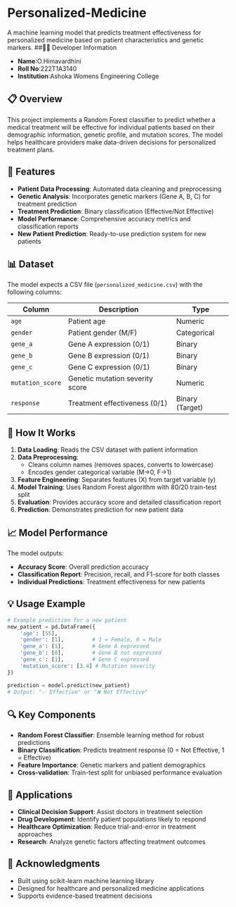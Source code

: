 # Personalized-Medicine
A machine learning model that predicts treatment effectiveness for personalized medicine based on patient characteristics and genetic markers.
 ##👨‍💻 Developer Information
 - **Name**:O.Himavardhini
 - **Roll No**:222T1A3140
 - **Institution**:Ashoka Womens Engineering College
## 📋 Overview

This project implements a Random Forest classifier to predict whether a medical treatment will be effective for individual patients based on their demographic information, genetic profile, and mutation scores. The model helps healthcare providers make data-driven decisions for personalized treatment plans.

## 🎯 Features

- **Patient Data Processing**: Automated data cleaning and preprocessing
- **Genetic Analysis**: Incorporates genetic markers (Gene A, B, C) for treatment prediction
- **Treatment Prediction**: Binary classification (Effective/Not Effective)
- **Model Performance**: Comprehensive accuracy metrics and classification reports
- **New Patient Prediction**: Ready-to-use prediction system for new patients

## 📊 Dataset

The model expects a CSV file (`personalized_medicine.csv`) with the following columns:

| Column | Description | Type |
|--------|-------------|------|
| `age` | Patient age | Numeric |
| `gender` | Patient gender (M/F) | Categorical |
| `gene_a` | Gene A expression (0/1) | Binary |
| `gene_b` | Gene B expression (0/1) | Binary |
| `gene_c` | Gene C expression (0/1) | Binary |
| `mutation_score` | Genetic mutation severity score | Numeric |
| `response` | Treatment effectiveness (0/1) | Binary (Target) |

## 🔧 How It Works

1. **Data Loading**: Reads the CSV dataset with patient information
2. **Data Preprocessing**: 
   - Cleans column names (removes spaces, converts to lowercase)
   - Encodes gender categorical variable (M→0, F→1)
3. **Feature Engineering**: Separates features (X) from target variable (y)
4. **Model Training**: Uses Random Forest algorithm with 80/20 train-test split
5. **Evaluation**: Provides accuracy score and detailed classification report
6. **Prediction**: Demonstrates prediction for new patient data

## 📈 Model Performance

The model outputs:
- **Accuracy Score**: Overall prediction accuracy
- **Classification Report**: Precision, recall, and F1-score for both classes
- **Individual Predictions**: Treatment effectiveness for new patients

## 💡 Usage Example

```python
# Example prediction for a new patient
new_patient = pd.DataFrame({
    'age': [55],
    'gender': [1],         # 1 = Female, 0 = Male
    'gene_a': [1],         # Gene A expressed
    'gene_b': [0],         # Gene B not expressed
    'gene_c': [1],         # Gene C expressed
    'mutation_score': [3.4] # Mutation severity
})

prediction = model.predict(new_patient)
# Output: "✅ Effective" or "❌ Not Effective"
```

## 🔍 Key Components

- **Random Forest Classifier**: Ensemble learning method for robust predictions
- **Binary Classification**: Predicts treatment response (0 = Not Effective, 1 = Effective)
- **Feature Importance**: Genetic markers and patient demographics
- **Cross-validation**: Train-test split for unbiased performance evaluation

## 📝 Applications

- **Clinical Decision Support**: Assist doctors in treatment selection
- **Drug Development**: Identify patient populations likely to respond
- **Healthcare Optimization**: Reduce trial-and-error in treatment approaches
- **Research**: Analyze genetic factors affecting treatment outcomes


## 🙏 Acknowledgments

- Built using scikit-learn machine learning library
- Designed for healthcare and personalized medicine applications
- Supports evidence-based treatment decisions

